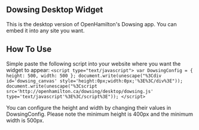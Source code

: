 Dowsing Desktop Widget
----------------------
This is the desktop version of OpenHamilton's Dowsing app.  You can embed it into any site you want.

How To Use
----------
Simple paste the following script into your website where you want the widget to appear:
    `<script type="text/javascript">
      var DowsingConfig = { height: 500, width: 500 };
      document.write(unescape("%3Cdiv id='dowsing_canvas' style='height:0px;width:0px;'%3E%3C/div%3E"));
      document.write(unescape("%3Cscript src='http://openhamilton.ca/dowsing/desktop/dowsing.js' type='text/javascript'%3E%3C/script%3E"));
    </script>`

You can configure the height and width by changing their values in DowsingConfig.  Please note the minimum height is 400px and the minimum width is 500px.